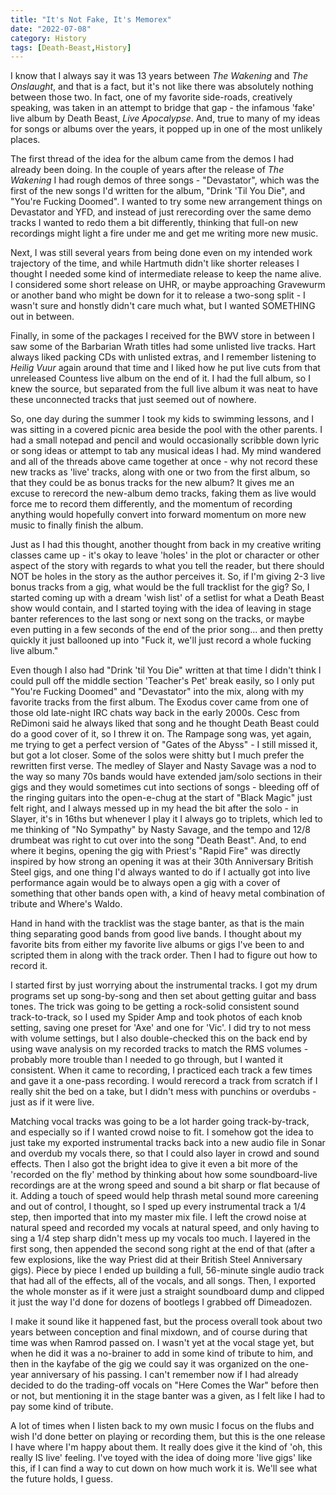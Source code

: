 ```yaml
---
title: "It's Not Fake, It's Memorex"
date: "2022-07-08"
category: History
tags: [Death-Beast,History]
---
```


I know that I always say it was 13 years between _The Wakening_ and _The Onslaught_, and that is a fact, but it's not like there was absolutely nothing between those two. In fact, one of my favorite side-roads, creatively speaking, was taken in an attempt to bridge that gap - the infamous 'fake' live album by Death Beast, _Live Apocalypse_. And, true to many of my ideas for songs or albums over the years, it popped up in one of the most unlikely places.

The first thread of the idea for the album came from the demos I had already been doing. In the couple of years after the release of _The Wakening_ I had rough demos of three songs - "Devastator", which was the first of the new songs I'd written for the album, "Drink 'Til You Die", and "You're Fucking Doomed". I wanted to try some new arrangement things on Devastator and YFD, and instead of just rerecording over the same demo tracks I wanted to redo them a bit differently, thinking that full-on new recordings might light a fire under me and get me writing more new music.

Next, I was still several years from being done even on my intended work trajectory of the time, and while Hartmuth didn't like shorter releases I thought I needed some kind of intermediate release to keep the name alive. I considered some short release on UHR, or maybe approaching Gravewurm or another band who might be down for it to release a two-song split - I wasn't sure and honstly didn't care much what, but I wanted SOMETHING out in between.

Finally, in some of the packages I received for the BWV store in between I saw some of the Barbarian Wrath titles had some unlisted live tracks. Hart always liked packing CDs with unlisted extras, and I remember listening to _Heilig Vuur_ again around that time and I liked how he put live cuts from that unreleased Countess live album on the end of it. I had the full album, so I knew the source, but separated from the full live album it was neat to have these unconnected tracks that just seemed out of nowhere.

So, one day during the summer I took my kids to swimming lessons, and I was sitting in a covered picnic area beside the pool with the other parents. I had a small notepad and pencil and would occasionally scribble down lyric or song ideas or attempt to tab any musical ideas I had. My mind wandered and all of the threads above came together at once - why not record these new tracks as 'live' tracks, along with one or two from the first album, so that they could be as bonus tracks for the new album? It gives me an excuse to rerecord the new-album demo tracks, faking them as live would force me to record them differently, and the momentum of recording anything would hopefully convert into forward momentum on more new music to finally finish the album.

Just as I had this thought, another thought from back in my creative writing classes came up - it's okay to leave 'holes' in the plot or character or other aspect of the story with regards to what you tell the reader, but there should NOT be holes in the story as the author perceives it. So, if I'm giving 2-3 live bonus tracks from a gig, what would be the full tracklist for the gig? So, I started coming up with a dream 'wish list' of a setlist for what a Death Beast show would contain, and I started toying with the idea of leaving in stage banter references to the last song or next song on the tracks, or maybe even putting in a few seconds of the end of the prior song... and then pretty quickly it just ballooned up into "Fuck it, we'll just record a whole fucking live album."

Even though I also had "Drink 'til You Die" written at that time I didn't think I could pull off the middle section 'Teacher's Pet' break easily, so I only put "You're Fucking Doomed" and "Devastator" into the mix, along with my favorite tracks from the first album. The Exodus cover came from one of those old late-night IRC chats way back in the early 2000s. Cesc from ReDimoni said he always liked that song and he thought Death Beast could do a good cover of it, so I threw it on. The Rampage song was, yet again, me trying to get a perfect version of "Gates of the Abyss" - I still missed it, but got a lot closer. Some of the solos were shitty but I much prefer the rewritten first verse. The medley of Slayer and Nasty Savage was a nod to the way so many 70s bands would have extended jam/solo sections in their gigs and they would sometimes cut into sections of songs - bleeding off of the ringing guitars into the open-e-chug at the start of "Black Magic" just felt right, and I always messed up in my head the bit after the solo - in Slayer, it's in 16ths but whenever I play it I always go to triplets, which led to me thinking of "No Sympathy" by Nasty Savage, and the tempo and 12/8 drumbeat was right to cut over into the song "Death Beast". And, to end where it begins, opening the gig with Priest's "Rapid Fire" was directly inspired by how strong an opening it was at their 30th Anniversary British Steel gigs, and one thing I'd always wanted to do if I actually got into live performance again would be to always open a gig with a cover of something that other bands open with, a kind of heavy metal combination of tribute and Where's Waldo.

Hand in hand with the tracklist was the stage banter, as that is the main thing separating good bands from good live bands. I thought about my favorite bits from either my favorite live albums or gigs I've been to and scripted them in along with the track order. Then I had to figure out how to record it.

I started first by just worrying about the instrumental tracks. I got my drum programs set up song-by-song and then set about getting guitar and bass tones. The trick was going to be getting a rock-solid consistent sound track-to-track, so I used my Spider Amp and took photos of each knob setting, saving one preset for 'Axe' and one for 'Vic'. I did try to not mess with volume settings, but I also double-checked this on the back end by using wave analysis on my recorded tracks to match the RMS volumes - probably more trouble than I needed to go through, but I wanted it consistent. When it came to recording, I practiced each track a few times and gave it a one-pass recording. I would rerecord a track from scratch if I really shit the bed on a take, but I didn't mess with punchins or overdubs - just as if it were live.

Matching vocal tracks was going to be a lot harder going track-by-track, and especially so if I wanted crowd noise to fit. I somehow got the idea to just take my exported instrumental tracks back into a new audio file in Sonar and overdub my vocals there, so that I could also layer in crowd and sound effects. Then I also got the bright idea to give it even a bit more of the 'recorded on the fly' method by thinking about how some soundboard-live recordings are at the wrong speed and sound a bit sharp or flat because of it. Adding a touch of speed would help thrash metal sound more careening and out of control, I thought, so I sped up every instrumental track a 1/4 step, then imported that into my master mix file. I left the crowd noise at natural speed and recorded my vocals at natural speed, and only having to sing a 1/4 step sharp didn't mess up my vocals too much. I layered in the first song, then appended the second song right at the end of that (after a few explosions, like the way Priest did at their British Steel Anniversary gigs). Piece by piece I ended up building a full, 56-minute single audio track that had all of the effects, all of the vocals, and all songs. Then, I exported the whole monster as if it were just a straight soundboard dump and clipped it just the way I'd done for dozens of bootlegs I grabbed off Dimeadozen.

I make it sound like it happened fast, but the process overall took about two years between conception and final mixdown, and of course during that time was when Ramrod passed on. I wasn't yet at the vocal stage yet, but when he did it was a no-brainer to add in some kind of tribute to him, and then in the kayfabe of the gig we could say it was organized on the one-year anniversary of his passing. I can't remember now if I had already decided to do the trading-off vocals on "Here Comes the War" before then or not, but mentioning it in the stage banter was a given, as I felt like I had to pay some kind of tribute.

A lot of times when I listen back to my own music I focus on the flubs and wish I'd done better on playing or recording them, but this is the one release I have where I'm happy about them. It really does give it the kind of 'oh, this really IS live' feeling. I've toyed with the idea of doing more 'live gigs' like this, if I can find a way to cut down on how much work it is. We'll see what the future holds, I guess.